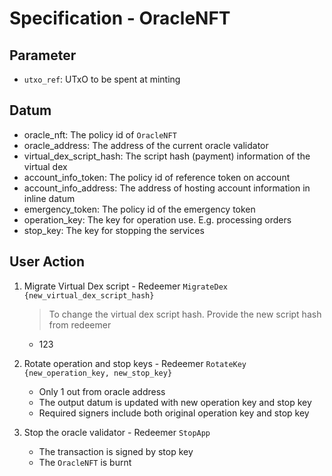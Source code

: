 # Specification - OracleNFT

## Parameter

- `utxo_ref`: UTxO to be spent at minting

## Datum

- oracle_nft: The policy id of `OracleNFT`
- oracle_address: The address of the current oracle validator
- virtual_dex_script_hash: The script hash (payment) information of the virtual dex
- account_info_token: The policy id of reference token on account
- account_info_address: The address of hosting account information in inline datum
- emergency_token: The policy id of the emergency token
- operation_key: The key for operation use. E.g. processing orders
- stop_key: The key for stopping the services

## User Action

1. Migrate Virtual Dex script - Redeemer `MigrateDex {new_virtual_dex_script_hash}`

   > To change the virtual dex script hash. Provide the new script hash from redeemer

   - 123

2. Rotate operation and stop keys - Redeemer `RotateKey {new_operation_key, new_stop_key}`

   - Only 1 out from oracle address
   - The output datum is updated with new operation key and stop key
   - Required signers include both original operation key and stop key

3. Stop the oracle validator - Redeemer `StopApp`

   - The transaction is signed by stop key
   - The `OracleNFT` is burnt
